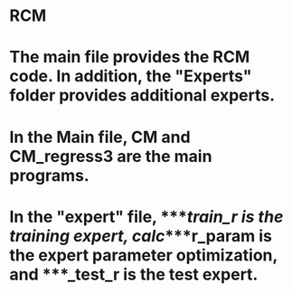 # RCM
# The main file provides the RCM code. In addition, the "Experts" folder provides additional experts. 
# In the Main file, CM and CM_regress3 are the main programs.
# In the "expert" file, ***_train_r is the training expert, calc_***r_param is the expert parameter optimization, and ***_test_r is the test expert.
